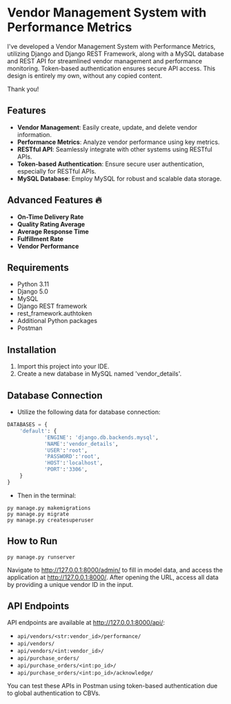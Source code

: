 # Vendor Management System with Performance Metrics

I've developed a Vendor Management System with Performance Metrics, utilizing Django and Django REST Framework, along with a MySQL database and REST API for streamlined vendor management and performance monitoring. Token-based authentication ensures secure API access. This design is entirely my own, without any copied content.

Thank you!

## Features

* **Vendor Management**: Easily create, update, and delete vendor information.
* **Performance Metrics**: Analyze vendor performance using key metrics.
* **RESTful API**: Seamlessly integrate with other systems using RESTful APIs.
* **Token-based Authentication**: Ensure secure user authentication, especially for RESTful APIs.
* **MySQL Database**: Employ MySQL for robust and scalable data storage.

## Advanced Features 🔥

* **On-Time Delivery Rate**
* **Quality Rating Average**
* **Average Response Time**
* **Fulfillment Rate**
* **Vendor Performance**

## Requirements

- Python 3.11
- Django 5.0
- MySQL
- Django REST framework
- rest_framework.authtoken
- Additional Python packages
- Postman

## Installation

1. Import this project into your IDE.
2. Create a new database in MySQL named 'vendor_details'.

## Database Connection

* Utilize the following data for database connection:

```python
DATABASES = {
    'default': {
            'ENGINE': 'django.db.backends.mysql',
            'NAME':'vendor_details',
            'USER':'root',
            'PASSWORD':'root',
            'HOST':'localhost',
            'PORT':'3306',
    }
}
```

* Then in the terminal:
```
py manage.py makemigrations
py manage.py migrate
py manage.py createsuperuser
```

## How to Run

```
py manage.py runserver
```
Navigate to http://127.0.0.1:8000/admin/ to fill in model data, and access the application at http://127.0.0.1:8000/. After opening the URL, access all data by providing a unique vendor ID in the input.

## API Endpoints

API endpoints are available at http://127.0.0.1:8000/api/:

- `api/vendors/<str:vendor_id>/performance/`
- `api/vendors/`
- `api/vendors/<int:vendor_id>/`
- `api/purchase_orders/`
- `api/purchase_orders/<int:po_id>/`
- `api/purchase_orders/<int:po_id>/acknowledge/`

You can test these APIs in Postman using token-based authentication due to global authentication to CBVs.
